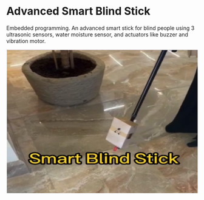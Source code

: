 # Advanced Smart Blind Stick
 Embedded programming. An advanced smart stick for blind people using 3 ultrasonic sensors, water moisture sensor, and actuators like buzzer and vibration motor.
 
![Description of e.png](https://github.com/Shumokh1/Advanced-Smart-Blind-Stick/raw/main/e.png)
